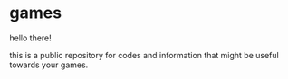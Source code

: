 # games

hello there!

this is a public repository for codes and information that might be useful towards your games.
